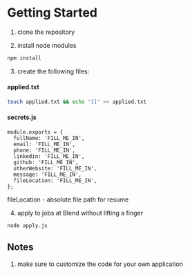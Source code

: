 # Getting Started

1. clone the repository

2. install node modules

```sh
npm install
```

3. create the following files:

#### applied.txt

```sh
touch applied.txt && echo "[]" >> applied.txt
```

#### secrets.js

```node
module.exports = {
  fullName: 'FILL_ME_IN',
  email: 'FILL_ME_IN',
  phone: 'FILL_ME_IN',
  linkedin: 'FILL_ME_IN',
  github: 'FILL_ME_IN',
  otherWebsite: 'FILL_ME_IN',
  message: 'FILL_ME_IN',
  fileLocation: 'FILL_ME_IN',
};
```

fileLocation - absolute file path for resume

4. apply to jobs at Blend without lifting a finger

```sh
node apply.js
```

## Notes

1. make sure to customize the code for your own application
